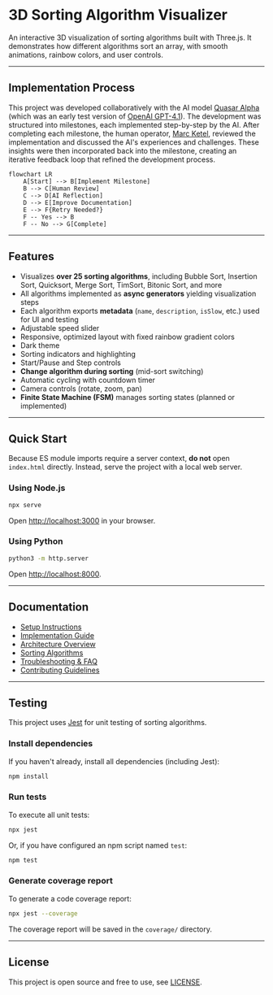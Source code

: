# 3D Sorting Algorithm Visualizer

An interactive 3D visualization of sorting algorithms built with Three.js. It demonstrates how different algorithms sort an array, with smooth animations, rainbow colors, and user controls.

---

## Implementation Process

This project was developed collaboratively with the AI model [Quasar Alpha](https://openrouter.ai/openrouter/quasar-alpha) (which was an early test version of [OpenAI GPT-4.1](https://openrouter.ai/openai/gpt-4.1)). The development was structured into milestones, each implemented step-by-step by the AI. After completing each milestone, the human operator, [Marc Ketel](https://github.com/atoomnetmarc/), reviewed the implementation and discussed the AI's experiences and challenges. These insights were then incorporated back into the milestone, creating an iterative feedback loop that refined the development process.

```mermaid
flowchart LR
    A[Start] --> B[Implement Milestone]
    B --> C[Human Review]
    C --> D[AI Reflection]
    D --> E[Improve Documentation]
    E --> F{Retry Needed?}
    F -- Yes --> B
    F -- No --> G[Complete]
```

---

## Features

- Visualizes **over 25 sorting algorithms**, including Bubble Sort, Insertion Sort, Quicksort, Merge Sort, TimSort, Bitonic Sort, and more
- All algorithms implemented as **async generators** yielding visualization steps
- Each algorithm exports **metadata** (`name`, `description`, `isSlow`, etc.) used for UI and testing
- Adjustable speed slider
- Responsive, optimized layout with fixed rainbow gradient colors
- Dark theme
- Sorting indicators and highlighting
- Start/Pause and Step controls
- **Change algorithm during sorting** (mid-sort switching)
- Automatic cycling with countdown timer
- Camera controls (rotate, zoom, pan)
- **Finite State Machine (FSM)** manages sorting states (planned or implemented)

---

## Quick Start

Because ES module imports require a server context, **do not** open `index.html` directly. Instead, serve the project with a local web server.

### Using Node.js

```bash
npx serve
```

Open [http://localhost:3000](http://localhost:3000) in your browser.

### Using Python

```bash
python3 -m http.server
```

Open [http://localhost:8000](http://localhost:8000).

---

## Documentation

- [Setup Instructions](docs/Setup.md)
- [Implementation Guide](docs/Implementation.md)
- [Architecture Overview](docs/Architecture.md)
- [Sorting Algorithms](docs/Algorithms.md)
- [Troubleshooting & FAQ](docs/Troubleshooting.md)
- [Contributing Guidelines](docs/Contributing.md)

---

## Testing

This project uses [Jest](https://jestjs.io/) for unit testing of sorting algorithms.

### Install dependencies

If you haven't already, install all dependencies (including Jest):

```bash
npm install
```

### Run tests

To execute all unit tests:

```bash
npx jest
```

Or, if you have configured an npm script named `test`:

```bash
npm test
```

### Generate coverage report

To generate a code coverage report:

```bash
npx jest --coverage
```

The coverage report will be saved in the `coverage/` directory.

---

## License

This project is open source and free to use, see [LICENSE](LICENSE).
